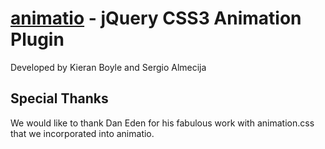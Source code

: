 [animatio](http://returnfalse.org.com/plugins/animatio) - jQuery CSS3 Animation Plugin
==================================================

Developed by Kieran Boyle and Sergio Almecija

Special Thanks
--------------------------------------

We would like to thank Dan Eden for his fabulous work with animation.css that we incorporated into animatio.
